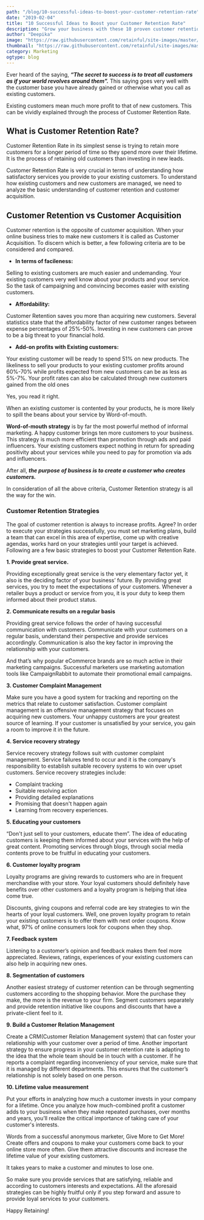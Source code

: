```yaml
---
path: "/blog/10-successful-ideas-to-boost-your-customer-retention-rate"
date: "2019-02-04"
title: "10 Successful Ideas to Boost your Customer Retention Rate"
description: "Grow your business with these 10 proven customer retention ideas. Never let another customer abandon your online business. Retain customer with successful strategies today."
author: "Deepika"
image: "https://raw.githubusercontent.com/retainful/site-images/master/10-Success-Ideas-to-Boost-your-Customer-Retention-Rate/10-Success-Ideas-to-Boost-your-Customer-Retention-Rate.jpg"
thumbnail: "https://raw.githubusercontent.com/retainful/site-images/master/10-Success-Ideas-to-Boost-your-Customer-Retention-Rate/10-Success-Ideas-to-Boost-your-Customer-Retention-Rate.jpg"
category: Marketing
ogtype: blog
---
```


Ever heard of the saying, ***“The secret to success is to treat all customers as if your world revolves around them”.*** This saying goes very well with the customer base you have already gained or otherwise what you call as existing customers. 

Existing customers mean much more profit to that of new customers. This can be vividly explained through the process of Customer Retention Rate.

## What is Customer Retention Rate?

Customer Retention Rate in its simplest sense is trying to retain more customers for a longer period of time so they spend more over their lifetime. It is the process of retaining old customers than investing in new leads.

Customer Retention Rate is very crucial in terms of understanding how satisfactory services you provide to your existing customers. To understand how existing customers and new customers are managed, we need to analyze the basic understanding of customer retention and customer acquisition.

## Customer Retention vs Customer Acquisition

Customer retention is the opposite of customer acquisition. When your online business tries to make new customers it is called as Customer Acquisition. To discern which is better, a few following criteria are to be considered and compared.
- **In terms of  facileness:**

Selling to existing customers are much easier and undemanding. Your existing customers very well know about your products and your service. So the task of campaigning and convincing becomes easier with existing customers.

- **Affordability:**

Customer Retention saves you more than acquiring new customers. Several statistics state that the affordability factor of new customer ranges between expense percentages of 25%-50%. Investing in new customers can prove to be a big threat to your financial hold.

- **Add-on profits with Existing customers:**

Your existing customer will be ready to spend 51% on new products. The likeliness to sell your products to your existing customer profits around 60%-70% while profits expected from new customers can be as less as 5%-7%. Your profit rates can also be calculated through new customers gained from the old ones

Yes, <link-text url="https://blog.accessdevelopment.com/the-top-ten-benefits-of-customer-retention" target="\_blank" rel="nofollow">you read it right.</link-text>

When an existing customer is contented by your products, he is more likely to spill the beans about your service by Word-of-mouth. 

**Word-of-mouth strategy** is by far the most powerful method of informal marketing. A happy customer brings ten more customers to your business. This strategy is much more efficient than promotion through ads and paid influencers. Your existing customers expect nothing in return for spreading positivity about your services while you need to pay for promotion via ads and influencers. 

After all, ***the purpose of business is to create a customer who creates customers.***

In consideration of all the above criteria, Customer Retention strategy is all the way for the win.

### Customer Retention Strategies
The goal of customer retention is always to increase profits. 
Agree?
In order to execute your strategies successfully, you must set marketing plans, build a team that can excel in this area of expertise, come up with creative agendas, works hard on your strategies until your target is achieved. Following are a few basic strategies to boost your Customer Retention Rate.

**1. Provide great service.**

Providing exceptionally great service is the very elementary factor yet, it also is the deciding factor of your business’ future. By providing great services, you try to meet the expectations of your customers.
Whenever a retailer buys a product or service from you, it is your duty to keep them informed about their product status.

**2. Communicate results on a regular basis**

Providing great service follows the order of having successful communication with customers. Communicate with your customers on a regular basis, understand their perspective and provide services accordingly. Communication is also the key factor in improving the relationship with your customers.

And that’s why popular eCommerce brands are so much active in their marketing campaigns. Successful marketers use  <link-text url="https://www.campaignrabbit.com/" target="\_blank">marketing automation tools like CampaignRabbit</link-text> to automate their promotional email campaigns.

**3. Customer Complaint Management**

Make sure you have a good system for tracking and reporting on the metrics that relate to customer satisfaction. Customer complaint management is an offensive management strategy that focuses on acquiring new customers. Your unhappy customers are your greatest source of learning. If your customer is unsatisfied by your service, you gain a room to improve it in the future.

**4. Service recovery strategy**

Service recovery strategy follows suit with customer complaint management. Service failures tend to occur and it is the company's responsibility to establish suitable recovery systems to win over upset customers.
Service recovery strategies include:
- Complaint tracking
- Suitable resolving action
- Providing detailed explanations 
- Promising that doesn't happen again
- Learning from recovery experiences.

**5. Educating your customers**

“Don't just sell to your customers, educate them”. The idea of educating customers is keeping them informed about your services with the help of great content. Promoting services through blogs, through social media contents prove to be fruitful in educating your customers.

**6. Customer loyalty program** 

Loyalty programs are giving rewards to customers who are in frequent merchandise with your store. Your loyal customers should definitely have benefits over other customers and a loyalty program is helping that idea come true. 

Discounts, giving coupons and referral code are key strategies to win the hearts of your loyal customers. Well, one proven loyalty program to retain your existing customers is to <link-text url="https://wordpress.org/plugins/retainful-next-order-coupon-for-woocommerce/" target="\_blank">offer them with next order coupons.</link-text>  Know what, 97% of online consumers look for coupons when they shop.

**7. Feedback system**

Listening to a customer’s opinion and feedback makes them feel more appreciated. Reviews, ratings, experiences of your existing customers can also help in acquiring new ones.

**8. Segmentation of customers**

Another easiest strategy of customer retention can be through segmenting customers according to the shopping behavior. More the purchase they make, the more is the revenue to your firm. <link-text url="https://www.campaignrabbit.com/" target="\_blank">Segment customers</link-text> separately and provide retention initiative like coupons and discounts that have a private-client feel to it.

**9. Build a Customer Relation Management**

Create a CRM(Customer Relation Management system) that can foster your relationship with your customer over a period of time. Another important strategy to ensure progress in your customer retention rate is adapting to the idea that the whole team should be in touch with a customer. If he reports a complaint regarding inconveniency of your service, make sure that it is managed by different departments. This ensures that the customer’s relationship is not solely based on one person.

**10. Lifetime value measurement**

Put your efforts in analyzing how much a customer invests in your company for a lifetime. Once you analyze how much-combined profit a customer adds to your business when they make repeated purchases, over months and years, you’ll realize the critical importance of taking care of your customer's interests. 

Words from a successful anonymous marketer,
Give More to Get More!
 <link-text url="https://www.campaignrabbit.com/" target="\_blank">Create offers and coupons to make your customers come back to your online store</link-text> more often. Give them attractive discounts and increase the lifetime value of your existing customers.

It takes years to make a customer and minutes to lose one. 

So make sure you provide services that are satisfying, reliable and according to customers interests and expectations. All the aforesaid strategies can be highly fruitful only if you step forward and assure to provide loyal services to your customers.

 <link-text url="https://www.retainful.com/" target="\_blank">Happy Retaining!</link-text>
